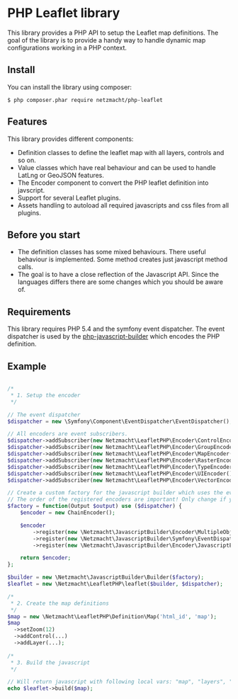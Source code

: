 
PHP Leaflet library
===================

This library provides a PHP API to setup the Leaflet map definitions. The goal of the library is to provide a handy way
to handle dynamic map configurations working in a PHP context.

Install
-------

You can install the library using composer:

```
$ php composer.phar require netzmacht/php-leaflet
```

Features
--------

This library provides different components:

 - Definition classes to define the leaflet map with all layers, controls and so on.
 - Value classes which have real behaviour and can be used to handle LatLng or GeoJSON features.
 - The Encoder component to convert the PHP leaflet definition into javscript.
 - Support for several Leaflet plugins.
 - Assets handling to autoload all required javascripts and css files from all plugins.

Before you start
----------------

 - The definition classes has some mixed behaviours. There useful behaviour is implemented. Some method creates just 
   javascript method calls.
 - The goal is to have a close reflection of the Javascript API. Since the languages differs there are some changes 
   which you should be aware of.

Requirements
------------

This library requires PHP 5.4 and the symfony event dispatcher. The event dispatcher is used by the 
[php-javascript-builder](https://github.com/netzmacht/php-javascript-builder) which encodes the PHP definition.
 
Example
-------

```php

/*
 * 1. Setup the encoder
 */

// The event dispatcher
$dispatcher = new \Symfony\Component\EventDispatcher\EventDispatcher();

// All encoders are event subscribers.
$dispatcher->addSubscriber(new Netzmacht\LeafletPHP\Encoder\ControlEncoder());
$dispatcher->addSubscriber(new Netzmacht\LeafletPHP\Encoder\GroupEncoder());
$dispatcher->addSubscriber(new Netzmacht\LeafletPHP\Encoder\MapEncoder());
$dispatcher->addSubscriber(new Netzmacht\LeafletPHP\Encoder\RasterEncoder());
$dispatcher->addSubscriber(new Netzmacht\LeafletPHP\Encoder\TypeEncoder());
$dispatcher->addSubscriber(new Netzmacht\LeafletPHP\Encoder\UIEncoder());
$dispatcher->addSubscriber(new Netzmacht\LeafletPHP\Encoder\VectorEncoder());

// Create a custom factory for the javascript builder which uses the event dispatcher.
// The order of the registered encoders are important! Only change if you know what you do.
$factory = function(Output $output) use ($dispatcher) {
    $encoder = new ChainEncoder();

    $encoder
        ->register(new \Netzmacht\JavascriptBuilder\Encoder\MultipleObjectsEncoder())
        ->register(new \Netzmacht\JavascriptBuilder\Symfony\EventDispatchingEncoder($dispatcher))
        ->register(new \Netzmacht\JavascriptBuilder\Encoder\JavascriptEncoder($output));

    return $encoder;
}; 

$builder = new \Netzmacht\JavascriptBuilder\Builder($factory);
$leaflet = new \Netzmacht\LeafletPHP\leaflet($builder, $dispatcher);

/*
 * 2. Create the map definitions
 */
$map = new \Netzmacht\LeafletPHP\Definition\Map('html_id', 'map');
$map
  ->setZoom(12)
  ->addControl(...)
  ->addLayer(...);
  
/*
 * 3. Build the javascript
 */

// Will return javascript with following local vars: "map", "layers", "controls", "icons".
echo $leaflet->build($map);

```
